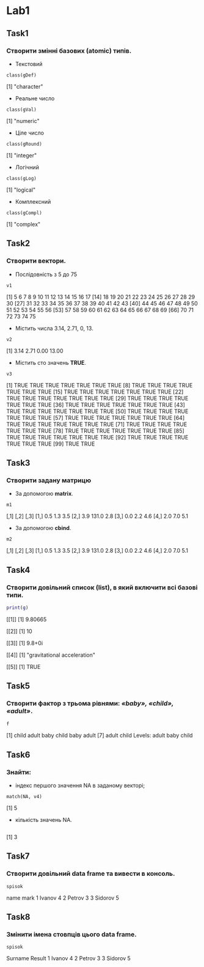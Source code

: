 # Lab1
## Task1
### Створити змінні базових (atomic) типів.
* Текстовий
``` gDef <- "gravitational acceleration"
class(gDef)
```
[1] "character"

* Реальне число
``` gVal <- 9.80665
class(gVal)
```
[1] "numeric"

* Ціле число
``` gRound <- 10L
class(gRound)
```
[1] "integer"

* Логічний
``` gLog <- TRUE
class(gLog)
```
[1] "logical"

* Комплексний
``` gCompl <- (9.8+0i)
class(gCompl)
```
[1] "complex"

## Task2
### Створити вектори.
*  Послідовність з 5 до 75
``` v1 <- c(5:75)
v1
```
[1]  5  6  7  8  9 10 11 12 13 14 15 16 17
[14] 18 19 20 21 22 23 24 25 26 27 28 29 30
[27] 31 32 33 34 35 36 37 38 39 40 41 42 43
[40] 44 45 46 47 48 49 50 51 52 53 54 55 56
[53] 57 58 59 60 61 62 63 64 65 66 67 68 69
[66] 70 71 72 73 74 75

* Містить числа 3.14, 2.71, 0, 13.
``` v2 <- c(3.14, 2.71, 0, 13)
v2
```
[1]  3.14  2.71  0.00 13.00

* Містить сто значень **TRUE**.
``` v3 <- c(rep(TRUE, 100))
v3
```
  [1] TRUE TRUE TRUE TRUE TRUE TRUE TRUE
  [8] TRUE TRUE TRUE TRUE TRUE TRUE TRUE
 [15] TRUE TRUE TRUE TRUE TRUE TRUE TRUE
 [22] TRUE TRUE TRUE TRUE TRUE TRUE TRUE
 [29] TRUE TRUE TRUE TRUE TRUE TRUE TRUE
 [36] TRUE TRUE TRUE TRUE TRUE TRUE TRUE
 [43] TRUE TRUE TRUE TRUE TRUE TRUE TRUE
 [50] TRUE TRUE TRUE TRUE TRUE TRUE TRUE
 [57] TRUE TRUE TRUE TRUE TRUE TRUE TRUE
 [64] TRUE TRUE TRUE TRUE TRUE TRUE TRUE
 [71] TRUE TRUE TRUE TRUE TRUE TRUE TRUE
 [78] TRUE TRUE TRUE TRUE TRUE TRUE TRUE
 [85] TRUE TRUE TRUE TRUE TRUE TRUE TRUE
 [92] TRUE TRUE TRUE TRUE TRUE TRUE TRUE
 [99] TRUE TRUE
 
## Task3
### Створити задану матрицю
* За допомогою **matrix**.
``` m1 <- matrix(c(0.5, 3.9, 0, 2, 1.3, 131, 2.2, 7, 3.5, 2.8, 4.6, 5.1), nrow = 4, ncol = 3)
m1
```
[,1]  [,2] [,3]
[1,]  0.5   1.3  3.5
[2,]  3.9 131.0  2.8
[3,]  0.0   2.2  4.6
[4,]  2.0   7.0  5.1

* За допомогою **cbind**.
``` m2 <- cbind(c(0.5, 3.9, 0, 2),c(1.3, 131, 2.2, 7), c(3.5, 2.8, 4.6, 5.1))
m2
```
[,1]  [,2] [,3]
[1,]  0.5   1.3  3.5
[2,]  3.9 131.0  2.8
[3,]  0.0   2.2  4.6
[4,]  2.0   7.0  5.1

## Task4
### Створити довільний список (list), в який включити всі базові типи. 
``` g <- list(gVal, gRound, gCompl, gDef, gLog)
print(g)
```
[[1]]
[1] 9.80665

[[2]]
[1] 10

[[3]]
[1] 9.8+0i

[[4]]
[1] "gravitational acceleration"

[[5]]
[1] TRUE

## Task5
### Створити фактор з трьома рівнями: *«baby», «child», «adult»*. 
``` f <- factor(c("child", "adult", "baby", "child", "baby", "adult", "adult", "child"))
f
```
[1] child adult baby  child baby  adult
[7] adult child
Levels: adult baby child

## Task6
### Знайти:
* індекс першого значення NA в заданому векторі;
``` v4 <- c(1:4, NA, 6, 7, NA, 9, NA, 11)
match(NA, v4)
```
[1] 5

* кількість значень NA.
``` sum(is.na(v4))
```
[1] 3

## Task7
### Створити довільний **data frame** та вивести в консоль.
``` spisok <- data.frame(name = c("Ivanov", "Petrov", "Sidorov"), mark=c(4,3,5))
spisok
```
 name mark
1  Ivanov    4
2  Petrov    3
3 Sidorov    5

## Task8
### Змінити імена стовпців цього **data frame**.
``` names(spisok) <- c("Surname", "Result")
spisok
```
  Surname Result
1  Ivanov      4
2  Petrov      3
3 Sidorov      5
